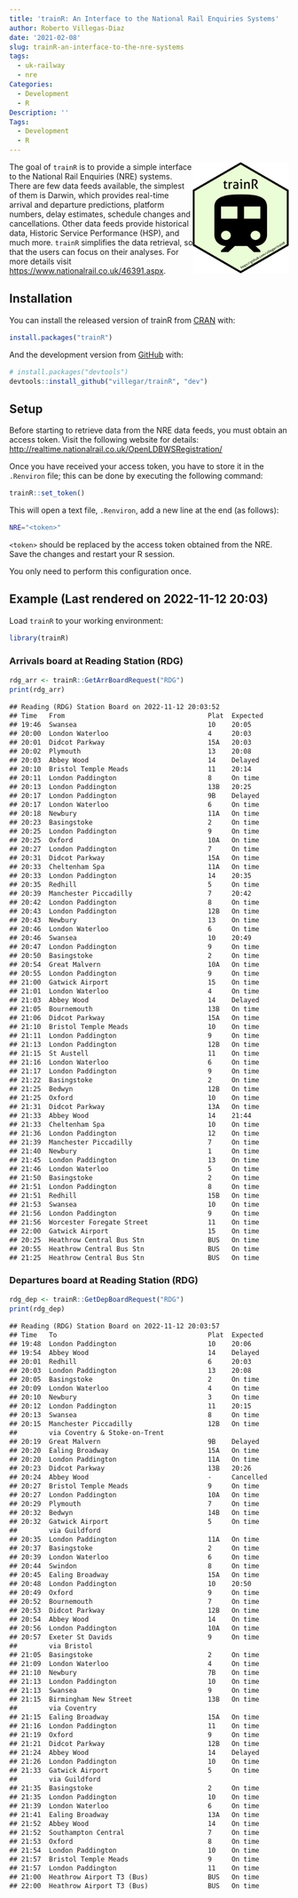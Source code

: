 ```yaml
---
title: 'trainR: An Interface to the National Rail Enquiries Systems'
author: Roberto Villegas-Diaz
date: '2021-02-08'
slug: trainR-an-interface-to-the-nre-systems
tags:
  - uk-railway
  - nre
Categories:
  - Development
  - R
Description: ''
Tags:
  - Development
  - R
---
```


<img src="https://raw.githubusercontent.com/villegar/trainR/main/inst/images/logo.png" alt="logo" align="right" height=200px/>

The goal of `trainR` is to provide a simple interface to the 
National Rail Enquiries (NRE) systems. There are few data feeds 
available, the simplest of them is Darwin, which provides real-time 
arrival and departure predictions, platform numbers, delay estimates, 
schedule changes and cancellations. Other data feeds provide historical 
data, Historic Service Performance (HSP), and much more. `trainR` 
simplifies the data retrieval, so that the users can focus on their 
analyses. For more details visit 
https://www.nationalrail.co.uk/46391.aspx.

## Installation

You can install the released version of trainR from [CRAN](https://CRAN.R-project.org) with:

``` r
install.packages("trainR")
```

And the development version from [GitHub](https://github.com/) with:

``` r
# install.packages("devtools")
devtools::install_github("villegar/trainR", "dev")
```

## Setup
Before starting to retrieve data from the NRE data feeds, you must obtain an access token. 
Visit the following website for details: http://realtime.nationalrail.co.uk/OpenLDBWSRegistration/

Once you have received your access token, you have to store it in the `.Renviron` file; this can be 
done by executing the following command:


```r
trainR::set_token()
```

This will open a text file, `.Renviron`, add a new line at the end (as follows):

```bash
NRE="<token>"
```

`<token>` should be replaced by the access token obtained from the NRE. Save the changes and restart 
your R session.

You only need to perform this configuration once.

## Example (Last rendered on 2022-11-12 20:03)

Load `trainR` to your working environment:

```r
library(trainR)
```

### Arrivals board at Reading Station (RDG)


```r
rdg_arr <- trainR::GetArrBoardRequest("RDG")
print(rdg_arr)
```

```
## Reading (RDG) Station Board on 2022-11-12 20:03:52
## Time   From                                    Plat  Expected
## 19:46  Swansea                                 10    20:05
## 20:00  London Waterloo                         4     20:03
## 20:01  Didcot Parkway                          15A   20:03
## 20:02  Plymouth                                13    20:08
## 20:03  Abbey Wood                              14    Delayed
## 20:10  Bristol Temple Meads                    11    20:14
## 20:11  London Paddington                       8     On time
## 20:13  London Paddington                       13B   20:25
## 20:17  London Paddington                       9B    Delayed
## 20:17  London Waterloo                         6     On time
## 20:18  Newbury                                 11A   On time
## 20:23  Basingstoke                             2     On time
## 20:25  London Paddington                       9     On time
## 20:25  Oxford                                  10A   On time
## 20:27  London Paddington                       7     On time
## 20:31  Didcot Parkway                          15A   On time
## 20:33  Cheltenham Spa                          11A   On time
## 20:33  London Paddington                       14    20:35
## 20:35  Redhill                                 5     On time
## 20:39  Manchester Piccadilly                   7     20:42
## 20:42  London Paddington                       8     On time
## 20:43  London Paddington                       12B   On time
## 20:43  Newbury                                 13    On time
## 20:46  London Waterloo                         6     On time
## 20:46  Swansea                                 10    20:49
## 20:47  London Paddington                       9     On time
## 20:50  Basingstoke                             2     On time
## 20:54  Great Malvern                           10A   On time
## 20:55  London Paddington                       9     On time
## 21:00  Gatwick Airport                         15    On time
## 21:01  London Waterloo                         4     On time
## 21:03  Abbey Wood                              14    Delayed
## 21:05  Bournemouth                             13B   On time
## 21:06  Didcot Parkway                          15A   On time
## 21:10  Bristol Temple Meads                    10    On time
## 21:11  London Paddington                       9     On time
## 21:13  London Paddington                       12B   On time
## 21:15  St Austell                              11    On time
## 21:16  London Waterloo                         6     On time
## 21:17  London Paddington                       9     On time
## 21:22  Basingstoke                             2     On time
## 21:25  Bedwyn                                  12B   On time
## 21:25  Oxford                                  10    On time
## 21:31  Didcot Parkway                          13A   On time
## 21:33  Abbey Wood                              14    21:44
## 21:33  Cheltenham Spa                          10    On time
## 21:36  London Paddington                       12    On time
## 21:39  Manchester Piccadilly                   7     On time
## 21:40  Newbury                                 1     On time
## 21:45  London Paddington                       13    On time
## 21:46  London Waterloo                         5     On time
## 21:50  Basingstoke                             2     On time
## 21:51  London Paddington                       8     On time
## 21:51  Redhill                                 15B   On time
## 21:53  Swansea                                 10    On time
## 21:56  London Paddington                       9     On time
## 21:56  Worcester Foregate Street               11    On time
## 22:00  Gatwick Airport                         15    On time
## 20:25  Heathrow Central Bus Stn                BUS   On time
## 20:55  Heathrow Central Bus Stn                BUS   On time
## 21:25  Heathrow Central Bus Stn                BUS   On time
```

### Departures board at Reading Station (RDG)


```r
rdg_dep <- trainR::GetDepBoardRequest("RDG")
print(rdg_dep)
```

```
## Reading (RDG) Station Board on 2022-11-12 20:03:57
## Time   To                                      Plat  Expected
## 19:48  London Paddington                       10    20:06
## 19:54  Abbey Wood                              14    Delayed
## 20:01  Redhill                                 6     20:03
## 20:03  London Paddington                       13    20:08
## 20:05  Basingstoke                             2     On time
## 20:09  London Waterloo                         4     On time
## 20:10  Newbury                                 3     On time
## 20:12  London Paddington                       11    20:15
## 20:13  Swansea                                 8     On time
## 20:15  Manchester Piccadilly                   12B   On time
##        via Coventry & Stoke-on-Trent           
## 20:19  Great Malvern                           9B    Delayed
## 20:20  Ealing Broadway                         15A   On time
## 20:20  London Paddington                       11A   On time
## 20:23  Didcot Parkway                          13B   20:26
## 20:24  Abbey Wood                              -     Cancelled
## 20:27  Bristol Temple Meads                    9     On time
## 20:27  London Paddington                       10A   On time
## 20:29  Plymouth                                7     On time
## 20:32  Bedwyn                                  14B   On time
## 20:32  Gatwick Airport                         5     On time
##        via Guildford                           
## 20:35  London Paddington                       11A   On time
## 20:37  Basingstoke                             2     On time
## 20:39  London Waterloo                         6     On time
## 20:44  Swindon                                 8     On time
## 20:45  Ealing Broadway                         15A   On time
## 20:48  London Paddington                       10    20:50
## 20:49  Oxford                                  9     On time
## 20:52  Bournemouth                             7     On time
## 20:53  Didcot Parkway                          12B   On time
## 20:54  Abbey Wood                              14    On time
## 20:56  London Paddington                       10A   On time
## 20:57  Exeter St Davids                        9     On time
##        via Bristol                             
## 21:05  Basingstoke                             2     On time
## 21:09  London Waterloo                         4     On time
## 21:10  Newbury                                 7B    On time
## 21:13  London Paddington                       10    On time
## 21:13  Swansea                                 9     On time
## 21:15  Birmingham New Street                   13B   On time
##        via Coventry                            
## 21:15  Ealing Broadway                         15A   On time
## 21:16  London Paddington                       11    On time
## 21:19  Oxford                                  9     On time
## 21:21  Didcot Parkway                          12B   On time
## 21:24  Abbey Wood                              14    Delayed
## 21:26  London Paddington                       10    On time
## 21:33  Gatwick Airport                         5     On time
##        via Guildford                           
## 21:35  Basingstoke                             2     On time
## 21:35  London Paddington                       10    On time
## 21:39  London Waterloo                         6     On time
## 21:41  Ealing Broadway                         13A   On time
## 21:52  Abbey Wood                              14    On time
## 21:52  Southampton Central                     7     On time
## 21:53  Oxford                                  8     On time
## 21:54  London Paddington                       10    On time
## 21:57  Bristol Temple Meads                    9     On time
## 21:57  London Paddington                       11    On time
## 21:00  Heathrow Airport T3 (Bus)               BUS   On time
## 22:00  Heathrow Airport T3 (Bus)               BUS   On time
```
